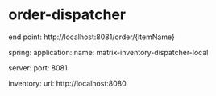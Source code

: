 # order-dispatcher

end point: http://localhost:8081/order/{itemName}

spring:
  application:
    name: matrix-inventory-dispatcher-local

server:
  port: 8081
  
inventory:
  url: http://localhost:8080
